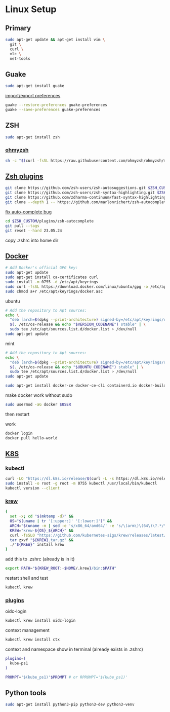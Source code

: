 # Linux Setup

## Primary
```bash
sudo apt-get update && apt-get install vim \
  git \
  curl \
  vlc \
  net-tools
```

## Guake
```bash
sudo apt-get install guake
```
[import/export preferences](https://askubuntu.com/a/1164329)
```bash
guake --restore-preferences guake-preferences 
guake --save-preferences guake-preferences
```

## ZSH
```bash
sudo apt-get install zsh
```

### [ohmyzsh](https://github.com/ohmyzsh/ohmyzsh)
```bash
sh -c "$(curl -fsSL https://raw.githubusercontent.com/ohmyzsh/ohmyzsh/master/tools/install.sh)"
```

## [Zsh plugins](https://gist.github.com/n1snt/454b879b8f0b7995740ae04c5fb5b7df)

```bash
git clone https://github.com/zsh-users/zsh-autosuggestions.git $ZSH_CUSTOM/plugins/zsh-autosuggestions
git clone https://github.com/zsh-users/zsh-syntax-highlighting.git $ZSH_CUSTOM/plugins/zsh-syntax-highlighting
git clone https://github.com/zdharma-continuum/fast-syntax-highlighting.git ${ZSH_CUSTOM:-$HOME/.oh-my-zsh/custom}/plugins/fast-syntax-highlighting
git clone --depth 1 -- https://github.com/marlonrichert/zsh-autocomplete.git $ZSH_CUSTOM/plugins/zsh-autocomplete
```

[fix auto-complete bug](https://gist.github.com/n1snt/454b879b8f0b7995740ae04c5fb5b7df?permalink_comment_id=4849418#gistcomment-4849418)
```bash
cd $ZSH_CUSTOM/plugins/zsh-autocomplete
git pull --tags
git reset --hard 23.05.24
```

copy .zshrc into home dir

## [Docker](https://docs.docker.com/engine/install/ubuntu/)
```bash
# Add Docker's official GPG key:
sudo apt-get update
sudo apt-get install ca-certificates curl
sudo install -m 0755 -d /etc/apt/keyrings
sudo curl -fsSL https://download.docker.com/linux/ubuntu/gpg -o /etc/apt/keyrings/docker.asc
sudo chmod a+r /etc/apt/keyrings/docker.asc
```

ubuntu
```bash
# Add the repository to Apt sources:
echo \
  "deb [arch=$(dpkg --print-architecture) signed-by=/etc/apt/keyrings/docker.asc] https://download.docker.com/linux/ubuntu \
  $(. /etc/os-release && echo "$VERSION_CODENAME") stable" | \
  sudo tee /etc/apt/sources.list.d/docker.list > /dev/null
sudo apt-get update
```
mint
```bash
# Add the repository to Apt sources:
echo \
  "deb [arch=$(dpkg --print-architecture) signed-by=/etc/apt/keyrings/docker.asc] https://download.docker.com/linux/ubuntu \
  $(. /etc/os-release && echo "$UBUNTU_CODENAME") stable" | \
  sudo tee /etc/apt/sources.list.d/docker.list > /dev/null
sudo apt-get update
```

```bash
sudo apt-get install docker-ce docker-ce-cli containerd.io docker-buildx-plugin docker-compose-plugin
```

make docker work without sudo
```bash
sudo usermod -aG docker $USER
```
then restart

work
```bash
docker login
docker pull hello-world
```

## [K8S](https://kubernetes.io/docs/tasks/tools/install-kubectl-linux/)

### kubectl
```bash
curl -LO "https://dl.k8s.io/release/$(curl -L -s https://dl.k8s.io/release/stable.txt)/bin/linux/amd64/kubectl"
sudo install -o root -g root -m 0755 kubectl /usr/local/bin/kubectl
kubectl version --client
```

### [krew](https://krew.sigs.k8s.io/docs/user-guide/setup/install/)
```bash
(
  set -x; cd "$(mktemp -d)" &&
  OS="$(uname | tr '[:upper:]' '[:lower:]')" &&
  ARCH="$(uname -m | sed -e 's/x86_64/amd64/' -e 's/\(arm\)\(64\)\?.*/\1\2/' -e 's/aarch64$/arm64/')" &&
  KREW="krew-${OS}_${ARCH}" &&
  curl -fsSLO "https://github.com/kubernetes-sigs/krew/releases/latest/download/${KREW}.tar.gz" &&
  tar zxvf "${KREW}.tar.gz" &&
  ./"${KREW}" install krew
)
```

add this to .zshrc (already is in it)
```bash
export PATH="${KREW_ROOT:-$HOME/.krew}/bin:$PATH"
```

restart shell and test
```bash
kubectl krew
```

### [plugins](https://krew.sigs.k8s.io/plugins/)
oidc-login
```bash
kubectl krew install oidc-login
```

context management
```bash
kubectl krew install ctx
```

context and namespace show in terminal (already exists in .zshrc)
```bash
plugins=(
  kube-ps1
)

PROMPT='$(kube_ps1)'$PROMPT # or RPROMPT='$(kube_ps1)'
```

## Python tools
```bash
sudo apt-get install python3-pip python3-dev python3-venv
```
